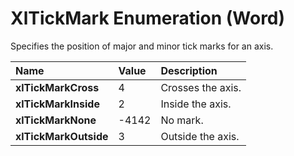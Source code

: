 
# XlTickMark Enumeration (Word)

Specifies the position of major and minor tick marks for an axis.



|**Name**|**Value**|**Description**|
|:-----|:-----|:-----|
|**xlTickMarkCross**|4|Crosses the axis.|
|**xlTickMarkInside**|2|Inside the axis.|
|**xlTickMarkNone**|-4142|No mark.|
|**xlTickMarkOutside**|3|Outside the axis.|
